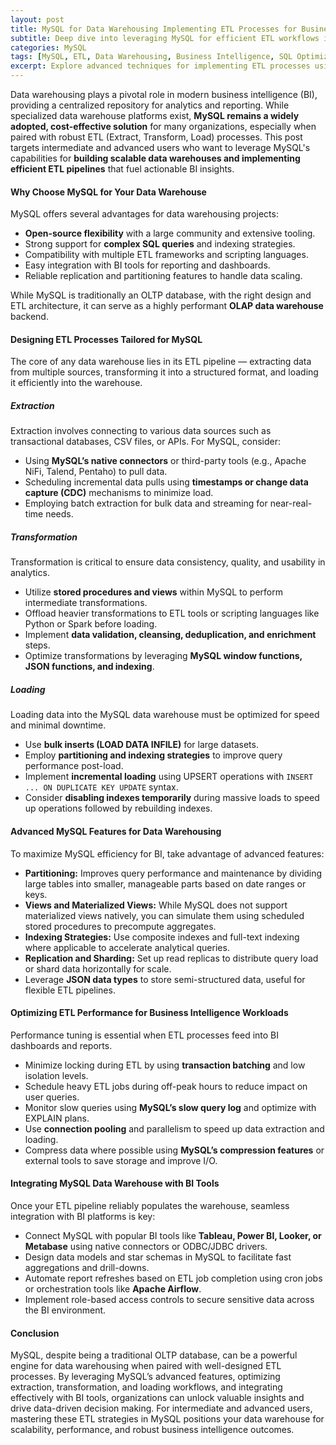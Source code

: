```yaml
---
layout: post
title: MySQL for Data Warehousing Implementing ETL Processes for Business Intelligence
subtitle: Deep dive into leveraging MySQL for efficient ETL workflows in data warehousing to enhance business intelligence capabilities
categories: MySQL
tags: [MySQL, ETL, Data Warehousing, Business Intelligence, SQL Optimization, Data Integration, Big Data, Analytics]
excerpt: Explore advanced techniques for implementing ETL processes using MySQL in data warehousing environments to drive powerful business intelligence and data analytics.
---
```

Data warehousing plays a pivotal role in modern business intelligence (BI), providing a centralized repository for analytics and reporting. While specialized data warehouse platforms exist, **MySQL remains a widely adopted, cost-effective solution** for many organizations, especially when paired with robust ETL (Extract, Transform, Load) processes. This post targets intermediate and advanced users who want to leverage MySQL's capabilities for **building scalable data warehouses and implementing efficient ETL pipelines** that fuel actionable BI insights.

#### Why Choose MySQL for Your Data Warehouse

MySQL offers several advantages for data warehousing projects:

- **Open-source flexibility** with a large community and extensive tooling.
- Strong support for **complex SQL queries** and indexing strategies.
- Compatibility with multiple ETL frameworks and scripting languages.
- Easy integration with BI tools for reporting and dashboards.
- Reliable replication and partitioning features to handle data scaling.

While MySQL is traditionally an OLTP database, with the right design and ETL architecture, it can serve as a highly performant **OLAP data warehouse** backend.

#### Designing ETL Processes Tailored for MySQL

The core of any data warehouse lies in its ETL pipeline — extracting data from multiple sources, transforming it into a structured format, and loading it efficiently into the warehouse.

##### Extraction

Extraction involves connecting to various data sources such as transactional databases, CSV files, or APIs. For MySQL, consider:

- Using **MySQL’s native connectors** or third-party tools (e.g., Apache NiFi, Talend, Pentaho) to pull data.
- Scheduling incremental data pulls using **timestamps or change data capture (CDC)** mechanisms to minimize load.
- Employing batch extraction for bulk data and streaming for near-real-time needs.

##### Transformation

Transformation is critical to ensure data consistency, quality, and usability in analytics.

- Utilize **stored procedures and views** within MySQL to perform intermediate transformations.
- Offload heavier transformations to ETL tools or scripting languages like Python or Spark before loading.
- Implement **data validation, cleansing, deduplication, and enrichment** steps.
- Optimize transformations by leveraging **MySQL window functions, JSON functions, and indexing**.

##### Loading

Loading data into the MySQL data warehouse must be optimized for speed and minimal downtime.

- Use **bulk inserts (LOAD DATA INFILE)** for large datasets.
- Employ **partitioning and indexing strategies** to improve query performance post-load.
- Implement **incremental loading** using UPSERT operations with `INSERT ... ON DUPLICATE KEY UPDATE` syntax.
- Consider **disabling indexes temporarily** during massive loads to speed up operations followed by rebuilding indexes.

#### Advanced MySQL Features for Data Warehousing

To maximize MySQL efficiency for BI, take advantage of advanced features:

- **Partitioning:** Improves query performance and maintenance by dividing large tables into smaller, manageable parts based on date ranges or keys.
- **Views and Materialized Views:** While MySQL does not support materialized views natively, you can simulate them using scheduled stored procedures to precompute aggregates.
- **Indexing Strategies:** Use composite indexes and full-text indexing where applicable to accelerate analytical queries.
- **Replication and Sharding:** Set up read replicas to distribute query load or shard data horizontally for scale.
- Leverage **JSON data types** to store semi-structured data, useful for flexible ETL pipelines.

#### Optimizing ETL Performance for Business Intelligence Workloads

Performance tuning is essential when ETL processes feed into BI dashboards and reports.

- Minimize locking during ETL by using **transaction batching** and low isolation levels.
- Schedule heavy ETL jobs during off-peak hours to reduce impact on user queries.
- Monitor slow queries using **MySQL’s slow query log** and optimize with EXPLAIN plans.
- Use **connection pooling** and parallelism to speed up data extraction and loading.
- Compress data where possible using **MySQL’s compression features** or external tools to save storage and improve I/O.

#### Integrating MySQL Data Warehouse with BI Tools

Once your ETL pipeline reliably populates the warehouse, seamless integration with BI platforms is key:

- Connect MySQL with popular BI tools like **Tableau, Power BI, Looker, or Metabase** using native connectors or ODBC/JDBC drivers.
- Design data models and star schemas in MySQL to facilitate fast aggregations and drill-downs.
- Automate report refreshes based on ETL job completion using cron jobs or orchestration tools like **Apache Airflow**.
- Implement role-based access controls to secure sensitive data across the BI environment.

#### Conclusion

MySQL, despite being a traditional OLTP database, can be a powerful engine for data warehousing when paired with well-designed ETL processes. By leveraging MySQL’s advanced features, optimizing extraction, transformation, and loading workflows, and integrating effectively with BI tools, organizations can unlock valuable insights and drive data-driven decision making. For intermediate and advanced users, mastering these ETL strategies in MySQL positions your data warehouse for scalability, performance, and robust business intelligence outcomes.
